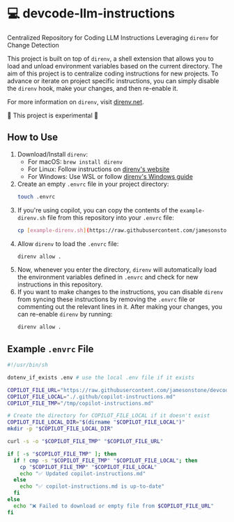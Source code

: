 # 💻 devcode-llm-instructions

Centralized Repository for Coding LLM Instructions Leveraging `direnv` for Change Detection

This project is built on top of `direnv`, a shell extension that allows you to load and unload environment variables based on the current directory. The aim of this project is to centralize coding instructions for new projects. To advance or iterate on project specific instructions, you can simply disable the `direnv` hook, make your changes, and then re-enable it.

For more information on `direnv`, visit [direnv.net](https://direnv.net).

🧪 This project is experimental 🚧

## How to Use

1. Download/Install `direnv`:
   - For macOS: `brew install direnv`
   - For Linux: Follow instructions on [direnv's website](https://direnv.net/docs/installation.html)
   - For Windows: Use WSL or follow [direnv's Windows guide](https://direnv.net/docs/installation.html#windows)
2. Create an empty `.envrc` file in your project directory:
   ```bash
   touch .envrc
   ```
3. If you're using copilot, you can copy the contents of the `example-direnv.sh` file from this repository into your `.envrc` file:
   ```bash
   cp [example-direnv.sh](https://raw.githubusercontent.com/jamesonstone/devcode-llm-instructions/main/example-direnv.sh) .envrc
   ```
4. Allow `direnv` to load the `.envrc` file:
   ```bash
   direnv allow .
   ```
5. Now, whenever you enter the directory, `direnv` will automatically load the environment variables defined in `.envrc` and check for new instructions in this repository.
6. If you want to make changes to the instructions, you can disable `direnv` from syncing these instructions by removing the `.envrc` file or commenting out the relevant lines in it. After making your changes, you can re-enable `direnv` by running:
   ```bash
   direnv allow .
   ```

## Example `.envrc` File

```bash
#!/usr/bin/sh

dotenv_if_exists .env # use the local .env file if it exists

COPILOT_FILE_URL="https://raw.githubusercontent.com/jamesonstone/devcode-llm-instructions/refs/heads/main/github-copilot/copilot-instructions.md"
COPILOT_FILE_LOCAL="./.github/copilot-instructions.md"
COPILOT_FILE_TMP="/tmp/copilot-instructions.md"

# Create the directory for COPILOT_FILE_LOCAL if it doesn't exist
COPILOT_FILE_LOCAL_DIR="$(dirname "$COPILOT_FILE_LOCAL")"
mkdir -p "$COPILOT_FILE_LOCAL_DIR"

curl -s -o "$COPILOT_FILE_TMP" "$COPILOT_FILE_URL"

if [ -s "$COPILOT_FILE_TMP" ]; then
  if ! cmp -s "$COPILOT_FILE_TMP" "$COPILOT_FILE_LOCAL"; then
    cp "$COPILOT_FILE_TMP" "$COPILOT_FILE_LOCAL"
    echo "✅ Updated copilot-instructions.md"
  else
    echo "✅ copilot-instructions.md is up-to-date"
  fi
else
  echo "❌ Failed to download or empty file from $COPILOT_FILE_URL"
fi
```
